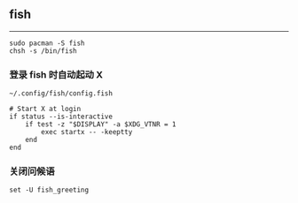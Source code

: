 ## fish

---

```
sudo pacman -S fish
chsh -s /bin/fish
```

### 登录 fish 时自动起动 X

`~/.config/fish/config.fish`

```
# Start X at login
if status --is-interactive
    if test -z "$DISPLAY" -a $XDG_VTNR = 1
        exec startx -- -keeptty
    end
end
```

### 关闭问候语

```
set -U fish_greeting
```

